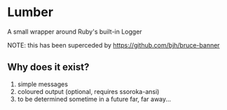 Lumber
=======

A small wrapper around Ruby's built-in Logger

NOTE: this has been superceded by https://github.com/bjh/bruce-banner

Why does it exist?
------------------

1. simple messages
2. coloured output (optional, requires ssoroka-ansi)
3. to be determined sometime in a future far, far away...

